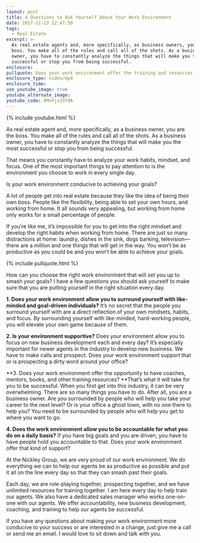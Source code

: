 ```yaml
---
layout: post
title: 4 Questions to Ask Yourself About Your Work Environment
date: 2017-11-13 12:47:50
tags:
  - Real Estate
excerpt: >-
  As real estate agents and, more specifically, as business owners, you are the
  boss. You make all of the rules and call all of the shots. As a business
  owner, you have to constantly analyze the things that will make you the most
  successful or stop you from being successful.
enclosure:
pullquote: Does your work environment offer the training and resources you need?
enclosure_type: video/mp4
enclosure_time:
use_youtube_image: true
youtube_alternate_image:
youtube_code: XMnhjx33Y9A
---
```



{% include youtube.html %}

As real estate agent and, more specifically, as a business owner, you are the boss. You make all of the rules and call all of the shots. As a business owner, you have to constantly analyze the things that will make you the most successful or stop you from being successful.

That means you constantly have to analyze your work habits, mindset, and focus. One of the most important things to pay attention to is the environment you choose to work in every single day.

Is your work environment conducive to achieving your goals?

A lot of people get into real estate because they like the idea of being their own boss. People like the flexibility, being able to set your own hours, and working from home. It all sounds very appealing, but working from home only works for a small percentage of people.

If you’re like me, it’s impossible for you to get into the right mindset and develop the right habits when working from home. There are just so many distractions at home: laundry, dishes in the sink, dogs barking, television—there are a million and one things that will get in the way. You won’t be as productive as you could be and you won’t be able to achieve your goals. &nbsp;

{% include pullquote.html %}

How can you choose the right work environment that will set you up to smash your goals? I have a few questions you should ask yourself to make sure that you are putting yourself in the right situation every day.

**1. Does your work environment allow you to surround yourself with like-minded and goal-driven individuals?** It’s no secret that the people you surround yourself with are a direct reflection of your own mindsets, habits, and focus. By surrounding yourself with like-minded, hard-working people, you will elevate your own game because of them.

**2. Is your environment supportive?** Does your environment allow you to focus on new business development each and every day? It’s especially important for newer agents in the industry to develop new business. We have to make calls and prospect. Does your work environment support that or is prospecting a dirty word around your office?

**3. Does your work environment offer the opportunity to have coaches, mentors, books, and other training resources?&nbsp;**That’s what it will take for you to be successful. When you first get into this industry, it can be very overwhelming. There are so many things you have to do. After all, you are a business owner. Are you surrounded by people who will help you take your career to the next level? Or is your office a ghost town, with no one there to help you? You need to be surrounded by people who will help you get to where you want to go.

**4. Does the work environment allow you to be accountable for what you do on a daily basis?** If you have big goals and you are driven, you have to have people hold you accountable to that. Does your work environment offer that kind of support?

At the Nickley Group, we are very proud of our work environment. We do everything we can to help our agents be as productive as possible and put it all on the line every day so that they can smash past their goals.

Each day, we are role-playing together, prospecting together, and we have unlimited resources for training together. I am here every day to help train our agents. We also have a dedicated sales manager who works one-on-one with our agents. We offer accountability, new business development, coaching, and training to help our agents be successful.

If you have any questions about making your work environment more conducive to your success or are interested in a change, just give me a call or send me an email. I would love to sit down and talk with you.